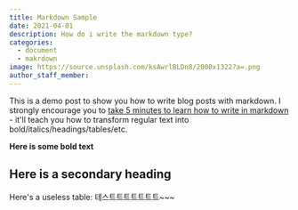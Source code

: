 ```yaml
---
title: Markdown Sample
date: 2021-04-01
description: How do i write the markdown type?
categories:
  - document
  - makrdown
image: https://source.unsplash.com/ksAwrlBLDn8/2000x1322?a=.png
author_staff_member:
---
```


This is a demo post to show you how to write blog posts with markdown.  I strongly encourage you to [take 5 minutes to learn how to write in markdown](https://markdowntutorial.com/) - it'll teach you how to transform regular text into bold/italics/headings/tables/etc.

**Here is some bold text**

## Here is a secondary heading

Here's a useless table:
테스트트트트트트트~~~
